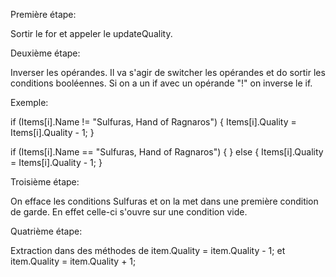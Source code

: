 Première étape: 


Sortir le for et appeler le updateQuality.



Deuxième étape:



Inverser les opérandes. Il va s'agir de switcher les opérandes et do sortir les conditions booléennes.
Si on a un if avec un opérande "!" on inverse le if.

Exemple:

if (Items[i].Name != "Sulfuras, Hand of Ragnaros")
{
    Items[i].Quality = Items[i].Quality - 1;
}

if (Items[i].Name == "Sulfuras, Hand of Ragnaros")
{
}
else
{
    Items[i].Quality = Items[i].Quality - 1;
}


Troisième étape:

On efface les conditions Sulfuras et on la met dans une première condition de garde. En effet celle-ci s'ouvre sur une condition vide.

Quatrième étape:

Extraction dans des méthodes de item.Quality = item.Quality - 1; et item.Quality = item.Quality + 1;